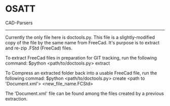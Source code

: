OSATT
=====
CAD-Parsers
___________

Currently the only file here is doctools.py.  This file is a slightly-modified
copy of the file by the same name from FreeCad.  It's purpose is to extract and 
re-zip .FStd (FreeCad) files.

To extract FreeCad files in preparation for GIT tracking, run the following command:
  $python <path/to/doctools.py> extract <name of FreeCad file> <desired output folder>


To Compress an extracted folder back into a usable FreeCad file, run the following commad:
  $python <path/to/doctools.py> create <path to 'Document.xml'> <new_file_name.FCStd>

The 'Document.xml' file can be found among the files created by a previous extraction.
